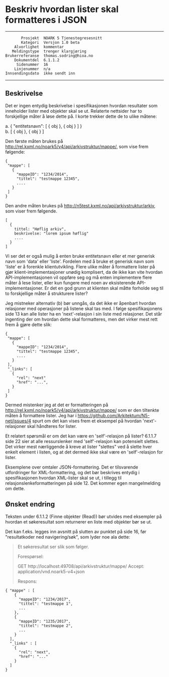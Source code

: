 Beskriv hvordan lister skal formatteres i JSON
==============================================

 ------------------  ---------------------------------
           Prosjekt  NOARK 5 Tjenestegresesnitt
           Kategori  Versjon 1.0 beta
        Alvorlighet  kommentar
       Meldingstype  trenger klargjøring
    Brukerreferanse  thomas.sodring@hioa.no
        Dokumentdel  6.1.1.2
         Sidenummer  16
        Linjenummer  n/a
    Innsendingsdato  ikke sendt inn
 ------------------  ---------------------------------

Beskrivelse
-----------

Det er ingen entydig beskrivelse i spesifikasjonen hvordan resultater
som inneholder lister med objekter skal se ut.  Relaterte nettsider
har to forskjellige måter å løse dette på.  I korte trekker dette de
to ulike måtene:

  a. { "entitetsnavn": [ { obj }, { obj } ] }  
  b. [ { obj }, { obj } ]

Den første måten brukes på
http://rel.kxml.no/noark5/v4/api/arkivstruktur/mappe/, som vise frem
følgende:

```
{
 "mappe": [
   {
     "mappeID": "1234/2014",
     "tittel": "testmappe 12345",
     .... 
   }
 ]
}
```

Den andre måten brukes på
http://n5test.kxml.no/api/arkivstruktur/arkiv, som viser frem
følgende.

```
[
  {
    tittel: "Høflig arkiv",
    beskrivelse: "lorem ipsum høflig"
    ....
  }
]
```

Vi ser det er også mulig å enten bruke entitetsnavn eller et mer generisk 
navn som 'data' eller 'liste'. Fordelen med å bruke et generisk navn 
som 'liste' er å forenkle klientutvikling. Flere ulike måter å formattere
lister på gjør klient-implementasjoner
unødig komplisert, da de ikke kan vite hvordan API-implementasjonen
vil oppføre seg og må enten implementere flere måter å lese lister,
eller kun fungere med noen av eksisterende API-implementasjoner. Er
det en god grunn at klienten skal måtte forholde seg til to
forskjellige måter å strukturere lister?

Jeg mistneker alternativ (b) bør unngås, da det ikke er åpenbart
hvordan relasjoner med operasjoner på listene skal tas med.  I følge
spesifikasjonens side 13 kan alle lister ha en 'next'-relasjon i sin
liste med relasjoner.  Det står ingenting der om hvordan dette skal
formatteres, men det virker mest rett frem å gjøre dette slik:

```
{
 "mappe": [
   {
     "mappeID": "1234/2014",
     "tittel": "testmappe 12345",
     .... 
   }
 ],
 "_links": [
   {
     "rel": "next"
     "href": "...",
   }
 ]
}
```

Dermed mistenker jeg at det er formatteringen på
http://rel.kxml.no/noark5/v4/api/arkivstruktur/mappe/ som er den
tiltenkte måten å formattere lister.  Jeg har i
https://github.com/Arkitektum/N5-net/issues/4 spurt om det kan vises
frem et eksempel på hvordan 'next'-relasjoner skal håndteres for
lister.

Et relatert spørsmål er om det kan være en 'self'-relasjon på lister?
6.1.1.7 side 22 sier at alle ressurslenker med 'self'-relasjon kan
potensielt slettes.  Det virker mest nærliggende å kreve at lister
"slettes" ved å slette hver enkelt element i listen, og at det dermed
ikke skal være en 'self'-relasjon for lister.

Eksemplene over omtaler JSON-formattering.  Det er tilsvarende
utfordringer for XML-formattering, og det bør beskrives entydig i
spesifikasjonen hvordan XML-lister skal se ut, i tillegg til
relasjonslenkeformatteringen på side 12.  Det kommer egen
mangelmelding om dette.

Ønsket endring
--------------

Teksten under 6.1.1.2 (Finne objekter (Read)) bør utvides med
eksempler på hvordan et søkeresultat som returnerer en liste med
objekter bør se ut.

Det kan f.eks. legges inn avsnitt på slutten av punktet på side 16,
før "resultatkoder ned navigering/søk", som lyder noe ala dette:

> Et søkeresultat ser slik som følger.
>
> Forespørsel:
>
> GET http://localhost:49708/api/arkivstruktur/mappe/
> Accept: application/vnd.noark5-v4+json
> 
> Respons:

```
{ "mappe" : [
    {
      "mappeID": "1234/2017",
      "tittel": "testmappe 1",
      ...
    },
    {
      "mappeID": "1235/2017",
      "tittel": "testmappe 2",
      ...
    }
  ],
  "_links" : [
    {
      "rel": "next",
      "href": "..."
    }
  ]
}
```

